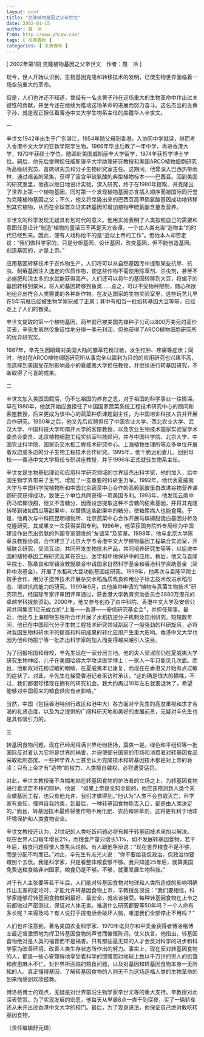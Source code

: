 ```yaml
---
layout: post
title: "克隆植物基因之父辛世文"
date: 2002-01-15
author: 聂　冷
from: http://www.yhcqw.com/
tags: [ 炎黄春秋 ]
categories: [ 炎黄春秋 ]
---
```



[ 2002年第1期 克隆植物基因之父辛世文　作者：聂　冷 ]

现今，世人开始认识到，生物基因克隆和转移技术的发明，已使生物世界面临着一场空前重大的革命。


但是，人们也许还不知道，曾经有一名炎黄子孙在这场重大的生物革命中作出过关键性的贡献，并至今还在继续为推动这场革命的进展而努力奋斗。这名杰出的炎黄子孙，就是现正担任着香港中文大学生物系主任的美籍华人辛世文。

一


辛世文1942年出生于广东湛江，1954年随父母到香港，入协同中学就读，继而考入香港中文大学的亚新学院学生物。1966年毕业后教了一年中学，再进香港大学，1970年获硕士学位，随即赴美国威斯康辛大学留学，1974年获哲学博士学位。嗣后，他先后受聘担任威斯康辛大学助理研究教授和美国ARCO植物细胞研究所高级研究员、首席研究员和分子生物研究室主任。这期间，他曾深入巴西热带雨林，通过艰苦的采集，获得了富含甲硫氨酸的典型植物标本——巴西豆。回到美国的研究室里，他夜以继日地设计实验，深入研究，终于在1980年提取、并克隆出了世界上第一个植物基因，同时第一个发现植物基因亦含插入顺序而被国际同行誉为克隆植物基因之父；不久，他又将克隆出来的巴西豆高甲硫氨酸基因成功地转移到其它植物，从而在全球首次证实转基因可增加植物甲硫氨酸含量及营养。


辛世文的科学发现无疑具有划时代的意义。他用实验表明了人类按照自己的需要和意图任意设计“制造”植物的童话已不再是天方夜谭，一个由人类充当“造物主”的时代已经到来。因此，便有人戏称他干的是“近似上帝的工作”。但他本人却否定说：“我们做科学家的，只是分析基因，设计基因，改变基因，但不能创造基因。创造基因的，才是上帝。”


应用基因转移技术于农作物生产，人们将可以从自然基因库中提取某些抗旱、抗虫、耐瘠基因注入选定的优质作物，使这些作物不需使用除草剂、杀虫剂，甚至不必施肥和浇太多的水就能获得高产。人们还可以将牛的基因转移到大豆，将蝎子的基因转移到粟米，将人的基因转移到鱼类……总之，可以不受物种限制，随心所欲地组合出符合人类需要的各种新作物。在发达国家的生物实验室里，这些玩艺儿早在5年前就已经被生物学家玩成了正果；其中有相当一批如转基因大豆等等，已经走上了人们的餐桌。


辛世文提取的第一个植物基因，两年前已被美国先锋种子公司以800万美元的高价买去，辛先生虽然仅象征性地分得一美元利润，但他获得了ARCO植物细胞研究所的优异研究奖。


1987年，辛先生因眼睛对美国大陆的豚草花粉过敏，发生红肿、疼痛等症状；同时，他对在ARCO植物细胞研究所从事完全以赢利为目的的应用研究也兴趣不高，而选择到美国受花粉影响最小的夏威夷大学担任教授，并继续进行转基因研究，不断取得了可喜的成果。

二


辛世文加入美国国籍后，仍不忘祖国的养育之恩，对于祖国的科学事业一往情深。早在1980年，他就开始应邀担任了中国国家蔬菜系统工程技术研究中心的顾问和客座教授，后来更成为该中心的蔬菜种质课题副主任，为中国培训科技人员并开展合作研究。1990年之后，他又先后应聘担任了中国农业大学、西北农业大学、武汉大学、中国科技大学和南开大学的客座教授，以及农业生物技术国家实验室学术委员会委员、北京植物细胞工程实验室科技顾问，并与中国科学院、北京大学、中国农业科学院、国家杂交水稻工程技术研究中心、上海植物生理所等众多单位开展着双边或多边的分子生物工程技术合作研究。1995年，他干脆远别妻儿，回到母校——香港中文大学担任专职讲座教授，并于1996年正式就任生物系主任。


辛世文是生物基础理论和应用科学研究领域的世界级杰出科学家，他的加入，给中国生物学界带来了生气，增加了一支重要的科研生力军。1992年，他代表夏威夷大学与中国科学院植物所和中国北京蔬菜中心合作的高赖氨酸蛋白改进谷物营养课题研究获得成功，致使三个单位共同获得一项美国专利。1993年，他发现云南中药马槟榔很甜，但又不含糖分，因而设想提取这种不含糖的甜素基因，并将其克隆转移到诸如西瓜等甜果中，以替换这些甜果中的糖分，使糖尿病人也能食用。于是，他再次与中科院昆明植物所、北京蔬菜中心合作开展马槟榔甜蛋白基因分析及克隆研究，其成果又一次获得美国专利。1996年，他荣获国务院外专局给为中国建设作出杰出贡献的外国专家颁发的“友谊奖”及奖章。1998年，他与北京大学陈章良教授协调，合作建立了北京大学与香港中文大学植物基因工程联合实验室，开展联合研究，交流互动，共同开发生物技术产品，共同培养研究生等等，以促进中国的植物基因工程研究及其在农业、医学和环境保护中的应用。稍后，他又与袁隆平院士、陈章良和常镇汝教授联合申请国家自然科学基金和香港科学资助基金（简称中港基金），开展了水稻和大豆功能基因组研究。1999年，他再次与袁隆平院士携手合作，用分子遗传技术开展杂交水稻品质改良和用分子标志技术改进水稻形态、增进抗病能力的研究。1999年9月，由他挂帅申请的“植物与真菌生物技术”研究项目，经国际专家评审团评审通过，获香港大学教育资助委员会3880万港元的卓越学科拨款资助。2000年，他又参与创办了由中科院、香港中文大学及安信公司共同集资1亿元成立的“上海——香港——安信研究基金会”，并担任理事。最近，他还与上海植物生理所合作开展了水稻抗逆分子机制及应用研究。短短数年间，他已在中国现代分子生物工程技术研究领域刮起了一股强劲的科研旋风，必将对我国生物科研水平的提高和科研成果的转化应用产生重大影响。香港中文大学也因为他和杨振宁等一批杰出科学家的加入而变得越来越引人注目。


为了回报祖国和母校，辛先生现在一家分居三地。他的夫人梁淑庄仍在夏威夷大学研究生物神经，儿子在美国哈佛大学攻读医学博士；一家人一年只能见几次面。而且，他那双对花粉过敏的眼睛，在夏威夷本已康复，而现在在香港又开始有点过敏的症状了。对此，辛先生在接受香港记者采访时承认，“这的确是很大的牺牲，不过，我们都很珍惜现在拥有的研究机会。我大约再过10年左右就要退休了，希望能够对中国将来的粮食供应有点影响。”


当然，中国（包括香港特别行政区和港中大）各方面对辛先生的高度重视和求才若渴的礼贤态度，以及为之提供的广阔科研天地和美好的发展前景，无疑对辛先生也是具有吸引力的。

三


转基因食物问题，现在已经闹得满世界纷纷扬扬，莫衷一是。绿色和平组织等一批国际反对者认为它将是世界的祸害，并迫使部分国家的市场和消费者对转基因食品采取抵制态度。一些神学界人士甚至认为克隆技术和转基因技术都是对上帝的亵渎；只有上帝才有“造物”的权力，人类擅自越权，必将遭受惩罚。


对此，辛世文教授毫不含糊地站在转基因食物的护法者的立场之上，为转基因食物进行着坚定不移的辩护。他说：“如果上帝是全知全能的，他应该预测到人类今天会做基因工程，也只有他允许，我们才做得到。”他认为“人类不会自取灭亡，科学家有良知，懂得自我约束，到最后，一种转基因食物能否入口，都是由人类决定的。”而且，转基因技术最终将使作物不用化肥、农药和除草剂，这将更有利于地球环境保护和人类食物安全。


辛世文教授还认为，21世纪的人类吃饭问题必将有赖于转基因技术来加以解决。现在世界人口每年增长2%，而粮食产量只增长1.1%，如不发展转基因食物，若干年后，粮食问题将使人类焦头烂额。有人跟他争辩说：“现在世界粮食不是不够，而是分配不均而已。”对此，辛先生有点光火说：“你不要给我侃政治，侃政治你要跟别个去侃。我是科学家，只是看整体粮食够不够。我只知道25年后，就算美国免费送粮食给非洲国家，粮食仍是不够。不够，就要发展生物科技。”


对于有人主张要等若干年后，人们能对转基因食物对地球和人类所造成的影响明确作出无害的定论时，才能允许转基因食物上市，辛教授反驳说：“我们要相信，科学家能够将转基因食物做到最好、最安全，就应该接受。每种转基因食物在上市之前都做过严密测试，保证对人体无害。难道什么研究都要等50年吗？一个人命有多长呢？来得及吗？有人说打手提电话会破坏人脑，难道我们全部停止不用吗？”


人们也许注意到，著名美国农业科学家、1970年诺贝尔和平奖金获得者博洛格博士最近曾激愤地为捍卫转基因食物的声誉而慷慨陈词，仗义执言。他指出，转基因食物绝对是人类的福音而不是祸害。只有那些最无知的人才会反对科学的进步和科学家为改善环境、改善人类生存状态所作出的努力。事实上，现在反对转基因食物的人，都是一些心安理得地享受着科学的馈赠而对地球上数以千万计的穷人的饥饿和疾患麻木不仁，对世界所面临的粮食问题，以及对基因和转基因食物本身一无所知的人。真正懂得基因，了解转基因食物的人则无不为这场造福人类的生物革命的到来而感到欢欣鼓舞。


博洛格博士的观点，无疑是对世界前沿生物学家辛世文等的重大支持。辛教授对此深表赞赏。为了实现发展的宏愿，他每天从早晨8点一直干到深夜，买了一辆轿车还从未开出过香港中文大学的校门。最后，为了现身说法，他保证自己绝对敢吃转基因食物。

（责任编辑舒元璋）


